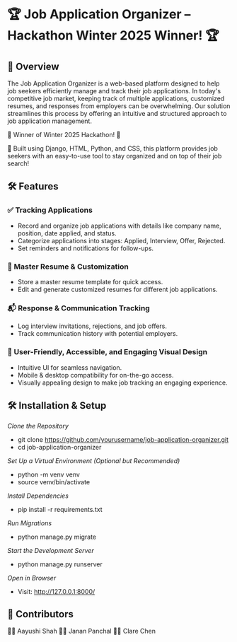 # **🏆 Job Application Organizer – Hackathon Winter 2025 Winner! 🏆**

## **🚀 Overview**

The Job Application Organizer is a web-based platform designed to help job seekers efficiently manage and track their job applications. In today's competitive job market, keeping track of multiple applications, customized resumes, and responses from employers can be overwhelming. Our solution streamlines this process by offering an intuitive and structured approach to job application management.

🎉 Winner of Winter 2025 Hackathon! 🎉

🥇 Built using Django, HTML, Python, and CSS, this platform provides job seekers with an easy-to-use tool to stay organized and on top of their job search!

## **🛠️ Features**

### ✅ Tracking Applications
- Record and organize job applications with details like company name, position, date applied, and status.
- Categorize applications into stages: Applied, Interview, Offer, Rejected.
- Set reminders and notifications for follow-ups.

### 📄 Master Resume & Customization
- Store a master resume template for quick access.
- Edit and generate customized resumes for different job applications.

### 📬 Response & Communication Tracking
- Log interview invitations, rejections, and job offers.
- Track communication history with potential employers.

### 🎨 User-Friendly, Accessible, and Engaging Visual Design
- Intuitive UI for seamless navigation.
- Mobile & desktop compatibility for on-the-go access.
- Visually appealing design to make job tracking an engaging experience.

## **🛠️ Installation & Setup**

_Clone the Repository_
- git clone https://github.com/yourusername/job-application-organizer.git
- cd job-application-organizer

_Set Up a Virtual Environment (Optional but Recommended)_
- python -m venv venv
- source venv/bin/activate

_Install Dependencies_
- pip install -r requirements.txt

_Run Migrations_
- python manage.py migrate

_Start the Development Server_
- python manage.py runserver
    
_Open in Browser_
- Visit: http://127.0.0.1:8000/

## **🤝 Contributors**

👩‍💻 Aayushi Shah
👨‍💻 Janan Panchal
👩‍💻 Clare Chen
